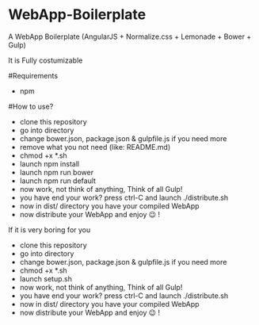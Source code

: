 # WebApp-Boilerplate

A WebApp Boilerplate (AngularJS + Normalize.css + Lemonade + Bower + Gulp)

It is Fully costumizable

#Requirements

+	npm

#How to use?

+	clone this repository
+	go into directory
+	change bower.json, package.json & gulpfile.js if you need more
+	remove what you not need (like: README.md)
+	chmod +x *.sh
+	launch npm install
+	launch npm run bower
+	launch npm run default
+	now work, not think of anything, Think of all Gulp!
+	you have end your work? press ctrl-C and launch ./distribute.sh
+	now in dist/ directory you have your compiled WebApp
+	now distribute your WebApp and enjoy :wink: !

If it is very boring for you

+	clone this repository
+	go into directory
+	change bower.json, package.json & gulpfile.js if you need more
+	chmod +x *.sh
+	launch setup.sh
+	now work, not think of anything, Think of all Gulp!
+	you have end your work? press ctrl-C and launch ./distribute.sh
+	now in dist/ directory you have your compiled WebApp
+	now distribute your WebApp and enjoy :wink: !
